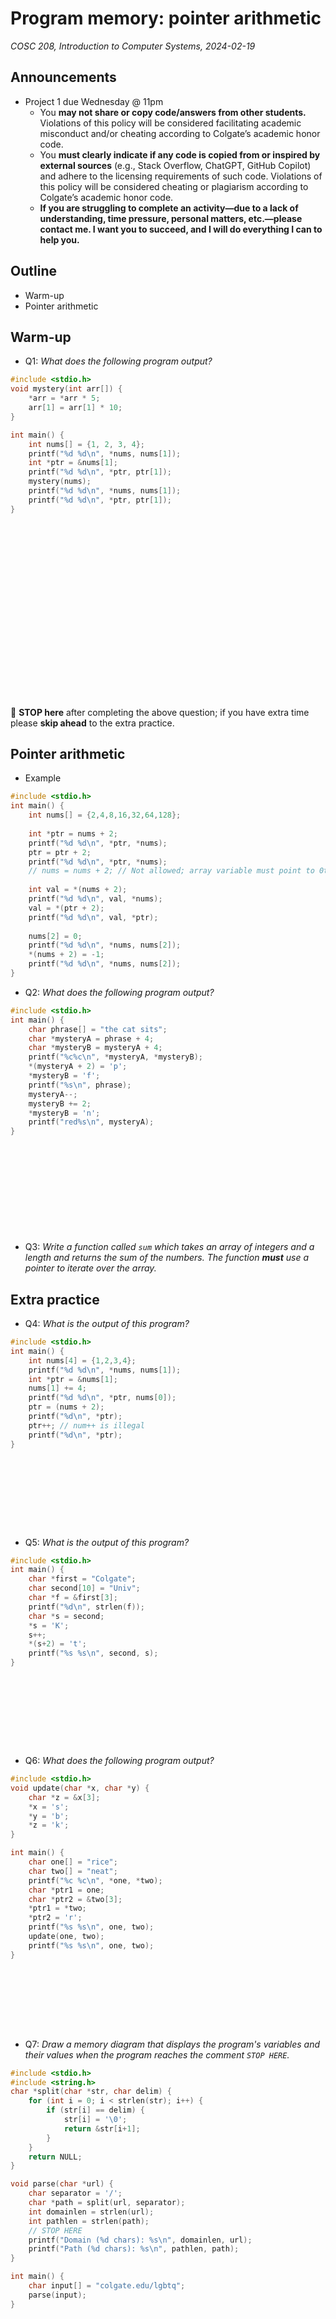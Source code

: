 # Program memory: pointer arithmetic
_COSC 208, Introduction to Computer Systems, 2024-02-19_

## Announcements
* Project 1 due Wednesday @ 11pm
    * You **may not share or copy code/answers from other students.** Violations of this policy will be considered facilitating academic misconduct and/or cheating according to Colgate’s academic honor code.
    * You **must clearly indicate if any code is copied from or inspired by external sources** (e.g., Stack Overflow, ChatGPT, GitHub Copilot) and adhere to the licensing requirements of such code. Violations of this policy will be considered cheating or plagiarism according to Colgate’s academic honor code.
    * **If you are struggling to complete an activity—due to a lack of understanding, time pressure, personal matters, etc.—please contact me. I want you to succeed, and I will do everything I can to help you.**

## Outline
* Warm-up
* Pointer arithmetic

## Warm-up

* Q1: _What does the following program output?_


```c
#include <stdio.h>
void mystery(int arr[]) {
    *arr = *arr * 5;
    arr[1] = arr[1] * 10;
}

int main() {
    int nums[] = {1, 2, 3, 4};
    printf("%d %d\n", *nums, nums[1]);
    int *ptr = &nums[1];
    printf("%d %d\n", *ptr, ptr[1]);
    mystery(nums);
    printf("%d %d\n", *nums, nums[1]);
    printf("%d %d\n", *ptr, ptr[1]);
}
```

<div style="height:20em;"></div>

🛑 **STOP here** after completing the above question; if you have extra time please **skip ahead** to the extra practice.

## Pointer arithmetic

* Example


```c
#include <stdio.h>
int main() {
    int nums[] = {2,4,8,16,32,64,128};
    
    int *ptr = nums + 2;
    printf("%d %d\n", *ptr, *nums);
    ptr = ptr + 2;
    printf("%d %d\n", *ptr, *nums);
    // nums = nums + 2; // Not allowed; array variable must point to 0th element
    
    int val = *(nums + 2);
    printf("%d %d\n", val, *nums);
    val = *(ptr + 2);
    printf("%d %d\n", val, *ptr);
    
    nums[2] = 0;
    printf("%d %d\n", *nums, nums[2]);
    *(nums + 2) = -1;
    printf("%d %d\n", *nums, nums[2]);
}
```

* Q2: _What does the following program output?_


```c
#include <stdio.h>
int main() {
    char phrase[] = "the cat sits";
    char *mysteryA = phrase + 4;
    char *mysteryB = mysteryA + 4;
    printf("%c%c\n", *mysteryA, *mysteryB);
    *(mysteryA + 2) = 'p';
    *mysteryB = 'f';
    printf("%s\n", phrase);
    mysteryA--;
    mysteryB += 2;
    *mysteryB = 'n';
    printf("red%s\n", mysteryA);
}
```

<div style="height:10em;"></div>

* Q3: _Write a function called `sum` which takes an array of integers and a length and returns the sum of the numbers. The function **must** use a pointer to iterate over the array._

<div style="page-break-after:always;"></div>

## Extra practice

* Q4: _What is the output of this program?_


```c
#include <stdio.h>
int main() {
    int nums[4] = {1,2,3,4};
    printf("%d %d\n", *nums, nums[1]);
    int *ptr = &nums[1];
    nums[1] += 4;
    printf("%d %d\n", *ptr, nums[0]);
    ptr = (nums + 2);
    printf("%d\n", *ptr);
    ptr++; // num++ is illegal
    printf("%d\n", *ptr);
}
```

<div style="height:8em;"></div>

* Q5: _What is the output of this program?_


```c
#include <stdio.h>
int main() {
    char *first = "Colgate";
    char second[10] = "Univ";
    char *f = &first[3];
    printf("%d\n", strlen(f));
    char *s = second;
    *s = 'K';
    s++;
    *(s+2) = 't';
    printf("%s %s\n", second, s);
}
```

<div style="height:8em;"></div>

* Q6: _What does the following program output?_


```c
#include <stdio.h>
void update(char *x, char *y) {
    char *z = &x[3];
    *x = 's';
    *y = 'b';
    *z = 'k';
}

int main() {
    char one[] = "rice";
    char two[] = "neat";
    printf("%c %c\n", *one, *two);
    char *ptr1 = one;
    char *ptr2 = &two[3];
    *ptr1 = *two;
    *ptr2 = 'r';
    printf("%s %s\n", one, two);
    update(one, two);
    printf("%s %s\n", one, two);
}
```

<div style="height:7em;"></div>

* Q7: _Draw a memory diagram that displays the program's variables and their values when the program reaches the comment `STOP HERE`._


```c
#include <stdio.h>
#include <string.h>
char *split(char *str, char delim) {
    for (int i = 0; i < strlen(str); i++) {
        if (str[i] == delim) {
            str[i] = '\0';
            return &str[i+1];
        }
    }
    return NULL;
}

void parse(char *url) {
    char separator = '/';
    char *path = split(url, separator);
    int domainlen = strlen(url);
    int pathlen = strlen(path);
    // STOP HERE
    printf("Domain (%d chars): %s\n", domainlen, url);
    printf("Path (%d chars): %s\n", pathlen, path);
}

int main() {
    char input[] = "colgate.edu/lgbtq";
    parse(input);
}
```
